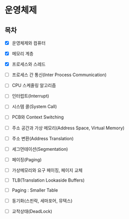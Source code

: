 # 운영체제

## 목차

* [x] 운영체제와 컴퓨터
* [x] 메모리 계층
* [x] 프로세스와 스레드
* [ ] 프로세스 간 통신(Inter Process Communication)
* [ ] CPU 스케줄링 알고리즘
* [ ] 인터럽트(Interrupt)
* [ ] 시스템 콜(System Call)
* [ ] PCB와 Context Switching
* [ ] 주소 공간과 가상 메모리(Address Space, Virtual Memory)
* [ ] 주소 변환(Address Translation)
* [ ] 세그먼테이션(Segmentation)
* [ ] 페이징(Paging)
* [ ] 가상메모리와 요구 페이징, 페이지 교체
* [ ] TLB(Translation Lookaside Buffers)
* [ ] Paging : Smaller Table
* [ ] 동기화(스핀락, 세마포어, 뮤텍스)
* [ ] 교착상태(DeadLock)

